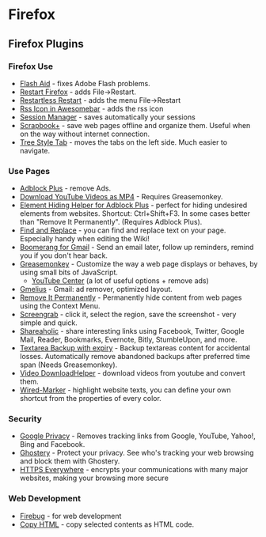 # Firefox

##  Firefox Plugins

### Firefox Use

* [Flash Aid](https://addons.mozilla.org/en-US/firefox/addon/flash-aid/) - fixes Adobe Flash problems.
* [Restart Firefox](https://addons.mozilla.org/en-US/firefox/addon/restart-firefox-10749/) - adds File->Restart.
* [Restartless Restart](https://addons.mozilla.org/en-US/firefox/addon/restartless-restart/) - adds the menu File->Restart
* [Rss Icon in Awesomebar](https://addons.mozilla.org/en-US/firefox/addon/rss-icon-in-awesombar/) - adds the rss icon
* [Session Manager](https://addons.mozilla.org/en-US/firefox/addon/session-manager/) - saves automatically your sessions
* [Scrapbook+](https://addons.mozilla.org/en-US/firefox/addon/scrapbook-plus/) - save web pages offline and organize them. Useful when on the way without internet connection.
* [Tree Style Tab](https://addons.mozilla.org/en-US/firefox/addon/tree-style-tab/) - moves the tabs on the left side. Much easier to navigate.

###  Use Pages

* [Adblock Plus](https://addons.mozilla.org/en-US/firefox/addon/adblock-plus/) - remove Ads.
* [Download YouTube Videos as MP4](https://userscripts.org/scripts/show/25105) - Requires Greasemonkey.
* [Element Hiding Helper for Adblock Plus](https://addons.mozilla.org/en-US/firefox/addon/elemhidehelper/) - perfect for hiding undesired elements from websites. Shortcut: Ctrl+Shift+F3. In some cases better than "Remove It Permanently". (Requires Adblock Plus).
* [Find and Replace](https://addons.mozilla.org/en-US/firefox/addon/find-and-replace-for-firefox/) - you can find and replace text on your page. Especially handy when editing the Wiki!
* [Boomerang for Gmail](http://www.boomeranggmail.com/) - Send an email later, follow up reminders, remind you if you don't hear back.
* [Greasemonkey](https://addons.mozilla.org/en-US/firefox/addon/greasemonkey/) - Customize the way a web page displays or behaves, by using small bits of JavaScript.
    * [YouTube Center](http://userscripts.org/scripts/show/114002) (a lot of useful options + remove ads)
* [Gmelius](https://addons.mozilla.org/en-US/firefox/addon/gmail-ad-remover/) - Gmail: ad remover, optimized layout.
* [Remove It Permanently](https://addons.mozilla.org/en-US/firefox/addon/remove-it-permanently/) - Permanently hide content from web pages using the Context Menu.
* [Screengrab](https://addons.mozilla.org/en-US/firefox/addon/screengrab-fix-version/) - click it, select the region, save the screenshot - very simple and quick.
* [Shareaholic](https://addons.mozilla.org/en-US/firefox/addon/shareaholic-share-links-fast/) - share interesting links using Facebook, Twitter, Google Mail, Reader, Bookmarks, Evernote, Bitly, StumbleUpon, and more.
* [Textarea Backup with expiry](https://userscripts.org/scripts/show/42879) - Backup textareas content for accidental losses. Automatically remove abandoned backups after preferred time span (Needs Greasemonkey).
* [Video DownloadHelper](https://addons.mozilla.org/en-US/firefox/addon/video-downloadhelper/) - download videos from youtube and convert them.
* [Wired-Marker](https://addons.mozilla.org/en-US/firefox/addon/wired-marker/) - highlight website texts, you can define your own shortcut from the properties of every color.

### Security

* [Google Privacy](https://addons.mozilla.org/en-US/firefox/addon/google-privacy/) - Removes tracking links from Google, YouTube, Yahoo!, Bing and Facebook.
* [Ghostery](https://addons.mozilla.org/en-US/firefox/addon/ghostery/) - Protect your privacy. See who's tracking your web browsing and block them with Ghostery.
* [HTTPS Everywhere](https://www.eff.org/https-everywhere) - encrypts your communications with many major websites, making your browsing more secure

### Web Development

* [Firebug](https://addons.mozilla.org/en-US/firefox/addon/firebug/) - for web development
* [Copy HTML](https://addons.mozilla.org/en-US/firefox/addon/copy-html/) - copy selected contents as HTML code.

